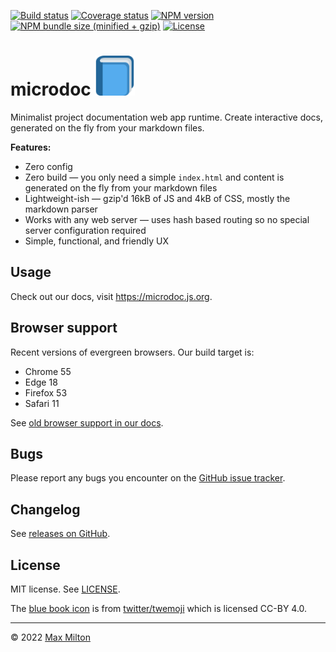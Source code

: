 [![Build status](https://img.shields.io/github/actions/workflow/status/maxmilton/microdoc/ci.yml?branch=master)](https://github.com/maxmilton/microdoc/actions)
[![Coverage status](https://img.shields.io/codeclimate/coverage/MaxMilton/microdoc)](https://codeclimate.com/github/MaxMilton/microdoc)
[![NPM version](https://img.shields.io/npm/v/microdoc.svg)](https://www.npmjs.com/package/microdoc)
[![NPM bundle size (minified + gzip)](https://img.shields.io/bundlephobia/minzip/microdoc.svg)](https://bundlephobia.com/result?p=microdoc)
[![License](https://img.shields.io/github/license/maxmilton/microdoc.svg)](https://github.com/maxmilton/microdoc/blob/master/LICENSE)

# microdoc <img src="./docs/favicon.svg" width="64">

Minimalist project documentation web app runtime. Create interactive docs, generated on the fly from your markdown files.

**Features:**

- Zero config
- Zero build — you only need a simple `index.html` and content is generated on the fly from your markdown files
- Lightweight-ish — gzip'd 16kB of JS and 4kB of CSS, mostly the markdown parser
- Works with any web server — uses hash based routing so no special server configuration required
- Simple, functional, and friendly UX

## Usage

Check out our docs, visit <https://microdoc.js.org>.

## Browser support

Recent versions of evergreen browsers. Our build target is:

- Chrome 55
- Edge 18
- Firefox 53
- Safari 11

See [old browser support in our docs](https://microdoc.js.org/#/advanced/old-browser-support.md).

## Bugs

Please report any bugs you encounter on the [GitHub issue tracker](https://github.com/maxmilton/microdoc/issues).

## Changelog

See [releases on GitHub](https://github.com/maxmilton/microdoc/releases).

## License

MIT license. See [LICENSE](https://github.com/maxmilton/microdoc/blob/master/LICENSE).

The [blue book icon](https://github.com/twitter/twemoji/blob/master/assets/svg/1f4d8.svg) is from [twitter/twemoji](https://github.com/twitter/twemoji) which is licensed CC-BY 4.0.

---

© 2022 [Max Milton](https://maxmilton.com)
